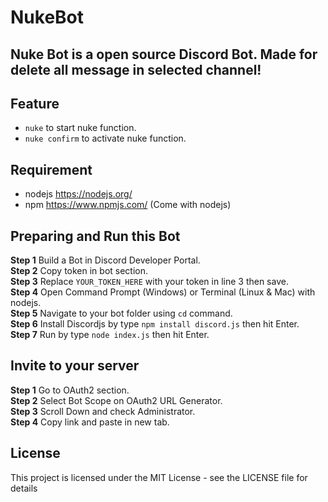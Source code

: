 # NukeBot
## Nuke Bot is a open source Discord Bot. Made for delete all message in selected channel!
## Feature
- `nuke` to start nuke function.
- `nuke confirm` to activate nuke function.
## Requirement
- nodejs https://nodejs.org/
- npm https://www.npmjs.com/ (Come with nodejs)
## Preparing and Run this Bot
**Step 1** Build a Bot in Discord Developer Portal.\
**Step 2** Copy token in bot section.\
**Step 3** Replace `YOUR_TOKEN_HERE` with your token in line 3 then save.\
**Step 4** Open Command Prompt (Windows) or Terminal (Linux & Mac) with nodejs.\
**Step 5** Navigate to your bot folder using `cd` command.\
**Step 6** Install Discordjs by type `npm install discord.js` then hit Enter.\
**Step 7** Run by type `node index.js` then hit Enter.
## Invite to your server
**Step 1** Go to OAuth2 section.\
**Step 2** Select Bot Scope on OAuth2 URL Generator.\
**Step 3** Scroll Down and check Administrator.\
**Step 4** Copy link and paste in new tab.
## License
This project is licensed under the MIT License - see the LICENSE file for details
